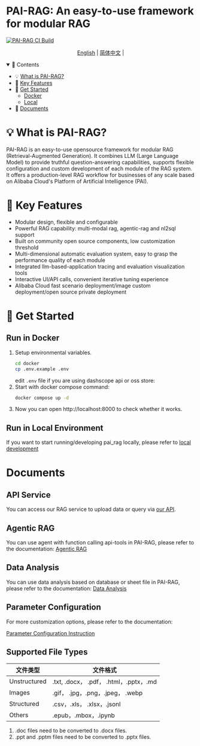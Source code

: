 <p align="center">
    <h1>PAI-RAG: An easy-to-use framework for modular RAG </h1>
</p>

[![PAI-RAG CI Build](https://github.com/aigc-apps/PAI-RAG/actions/workflows/ci.yml/badge.svg)](https://github.com/aigc-apps/PAI-RAG/actions/workflows/ci.yml)

<p align="center">
  <a href="./README.md">English</a> |
  <a href="./README_zh.md">简体中文</a> |
</p>

<details open>
<summary></b>📕 Contents</b></summary>

- 💡 [What is PAI-RAG?](#what-is-pai-rag)
- 🌟 [Key Features](#key-features)
- 🔎 [Get Started](#get-started)
  - [Docker](#run-in-docker)
  - [Local](#run-in-local-environment)
- 🔧 [Documents](#documents)

</details>

# 💡 What is PAI-RAG?

PAI-RAG is an easy-to-use opensource framework for modular RAG (Retrieval-Augmented Generation). It combines LLM (Large Language Model) to provide truthful question-answering capabilities, supports flexible configuration and custom development of each module of the RAG system. It offers a production-level RAG workflow for businesses of any scale based on Alibaba Cloud's Platform of Artificial Intelligence (PAI).

# 🌟 Key Features

- Modular design, flexible and configurable
- Powerful RAG capability: multi-modal rag, agentic-rag and nl2sql support
- Built on community open source components, low customization threshold
- Multi-dimensional automatic evaluation system, easy to grasp the performance quality of each module
- Integrated llm-based-application tracing and evaluation visualization tools
- Interactive UI/API calls, convenient iterative tuning experience
- Alibaba Cloud fast scenario deployment/image custom deployment/open source private deployment

# 🔎 Get Started

## Run in Docker

1. Setup environmental variables.
   ```bash
   cd docker
   cp .env.example .env
   ```
   edit `.env` file if you are using dashscope api or oss store:
2. Start with docker compose command:
   ```bash
   docker compose up -d
   ```
3. Now you can open http://localhost:8000 to check whether it works.

## Run in Local Environment

If you want to start running/developing pai_rag locally, please refer to [local development](./docs/develop/local_develop.md)

# Documents

## API Service

You can access our RAG service to upload data or query via [our API](./docs/api.md).

## Agentic RAG

You can use agent with function calling api-tools in PAI-RAG, please refer to the documentation:
[Agentic RAG](./docs/agentic_rag.md)

## Data Analysis

You can use data analysis based on database or sheet file in PAI-RAG, please refer to the documentation: [Data Analysis](./docs/data_analysis_doc.md)

## Parameter Configuration

For more customization options, please refer to the documentation:

[Parameter Configuration Instruction](./docs/config_guide_en.md)

## Supported File Types

| 文件类型     | 文件格式                               |
| ------------ | -------------------------------------- |
| Unstructured | .txt, .docx， .pdf， .html，.pptx，.md |
| Images       | .gif， .jpg，.png，.jpeg， .webp       |
| Structured   | .csv，.xls， .xlsx，.jsonl             |
| Others       | .epub，.mbox，.ipynb                   |

1. .doc files need to be converted to .docx files.
2. .ppt and .pptm files need to be converted to .pptx files.
